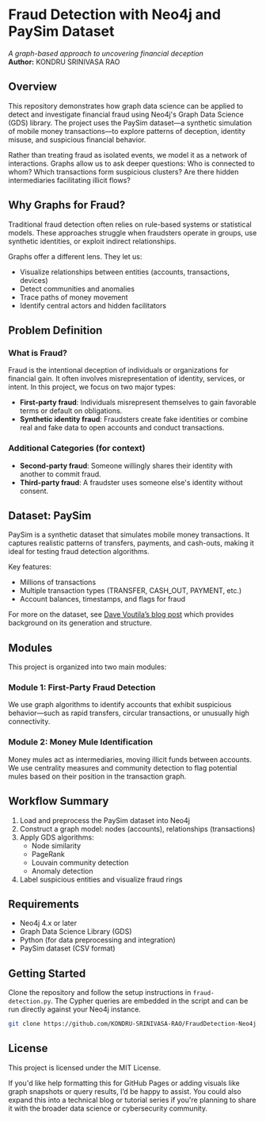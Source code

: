 # Fraud Detection with Neo4j and PaySim Dataset  
_A graph-based approach to uncovering financial deception_  
**Author:** KONDRU SRINIVASA RAO

## Overview

This repository demonstrates how graph data science can be applied to detect and investigate financial fraud using Neo4j's Graph Data Science (GDS) library. The project uses the PaySim dataset—a synthetic simulation of mobile money transactions—to explore patterns of deception, identity misuse, and suspicious financial behavior.

Rather than treating fraud as isolated events, we model it as a network of interactions. Graphs allow us to ask deeper questions: Who is connected to whom? Which transactions form suspicious clusters? Are there hidden intermediaries facilitating illicit flows?

## Why Graphs for Fraud?

Traditional fraud detection often relies on rule-based systems or statistical models. These approaches struggle when fraudsters operate in groups, use synthetic identities, or exploit indirect relationships.

Graphs offer a different lens. They let us:
- Visualize relationships between entities (accounts, transactions, devices)
- Detect communities and anomalies
- Trace paths of money movement
- Identify central actors and hidden facilitators

## Problem Definition

### What is Fraud?

Fraud is the intentional deception of individuals or organizations for financial gain. It often involves misrepresentation of identity, services, or intent. In this project, we focus on two major types:

- **First-party fraud**: Individuals misrepresent themselves to gain favorable terms or default on obligations.
- **Synthetic identity fraud**: Fraudsters create fake identities or combine real and fake data to open accounts and conduct transactions.

### Additional Categories (for context)

- **Second-party fraud**: Someone willingly shares their identity with another to commit fraud.
- **Third-party fraud**: A fraudster uses someone else's identity without consent.

## Dataset: PaySim

PaySim is a synthetic dataset that simulates mobile money transactions. It captures realistic patterns of transfers, payments, and cash-outs, making it ideal for testing fraud detection algorithms.

Key features:
- Millions of transactions
- Multiple transaction types (TRANSFER, CASH_OUT, PAYMENT, etc.)
- Account balances, timestamps, and flags for fraud

For more on the dataset, see [Dave Voutila’s blog post](https://www.sisu.io/posts/paysim/) which provides background on its generation and structure.

## Modules

This project is organized into two main modules:

### Module 1: First-Party Fraud Detection
We use graph algorithms to identify accounts that exhibit suspicious behavior—such as rapid transfers, circular transactions, or unusually high connectivity.

### Module 2: Money Mule Identification
Money mules act as intermediaries, moving illicit funds between accounts. We use centrality measures and community detection to flag potential mules based on their position in the transaction graph.

## Workflow Summary

1. Load and preprocess the PaySim dataset into Neo4j
2. Construct a graph model: nodes (accounts), relationships (transactions)
3. Apply GDS algorithms:
   - Node similarity
   - PageRank
   - Louvain community detection
   - Anomaly detection
4. Label suspicious entities and visualize fraud rings

## Requirements

- Neo4j 4.x or later
- Graph Data Science Library (GDS)
- Python (for data preprocessing and integration)
- PaySim dataset (CSV format)

## Getting Started

Clone the repository and follow the setup instructions in `fraud-detection.py`. The Cypher queries are embedded in the script and can be run directly against your Neo4j instance.

```bash
git clone https://github.com/KONDRU-SRINIVASA-RAO/FraudDetection-Neo4j.git
```

## License

This project is licensed under the MIT License.

If you'd like help formatting this for GitHub Pages or adding visuals like graph snapshots or query results, I’d be happy to assist. You could also expand this into a technical blog or tutorial series if you're planning to share it with the broader data science or cybersecurity community.

